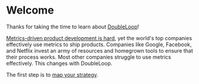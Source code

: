 # Welcome

Thanks for taking the time to learn about [DoubleLoop](https://doubleloop.app/)!

[Metrics-driven product development is hard](https://blog.doubleloop.app/metrics-driven-product-development-is-hard/), yet the world's top companies effectively use metrics to ship products. Companies like Google, Facebook, and Netflix invest an army of resources and homegrown tools to ensure that their process works. Most other companies struggle to use metrics effectively. This changes with DoubleLoop.

The first step is to [map your strategy](strategy-map/strategy-map-concepts.md).
